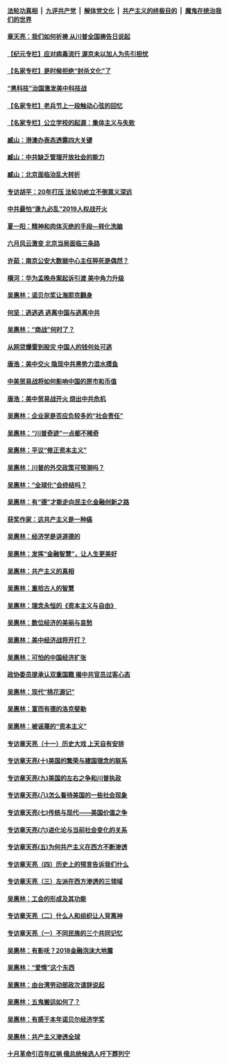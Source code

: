 ####  [法轮功真相](../../../../basic/blob/master/README.md?t=07060702) &nbsp;|&nbsp; [九评共产党](../../../../9ping.md/blob/master/README.md?t=07060702) &nbsp;|&nbsp; [解体党文化](../../../../jtdwh.md/blob/master/README.md?t=07060702)  &nbsp;|&nbsp; [共产主义的终极目的](../../../../gczydzjmd.md/blob/master/README.md?t=07060702) &nbsp;|&nbsp; [魔鬼在统治我们的世界](../../../../mgztzwmdsj.md/blob/master/README.md?t=07060702) 

#### [章天亮：我们如何祈祷 从川普全国祷告日说起](../pages/nsc423/n11944627.md?t=07060702) 

#### [【纪元专栏】应对病毒流行 渥京未以加人为先引担忧](../pages/nsc423/n11875714.md?t=07060702) 

#### [【名家专栏】是时候拒绝“封杀文化”了](../pages/nsc423/n11814093.md?t=07060702) 

#### [“黑科技”治国激发美中科技战](../pages/nsc423/n11638056.md?t=07060702) 

#### [【名家专栏】老兵节上一段触动心弦的回忆](../pages/nsc423/n11646016.md?t=07060702) 

#### [【名家专栏】公立学校的起源：集体主义与失败](../pages/nsc423/n11601833.md?t=07060702) 

#### [臧山：港澳办表态透露四大关键](../pages/nsc423/n11421628.md?t=07060702) 

#### [臧山：中共缺乏管理开放社会的能力](../pages/nsc423/n11407457.md?t=07060702) 

#### [臧山：北京面临治乱大转折](../pages/nsc423/n11406895.md?t=07060702) 

#### [专访胡平：20年打压 法轮功屹立不倒意义深远](../pages/nsc423/n11398800.md?t=07060702) 

#### [中共最怕“逢九必乱”2019人权战开火](../pages/nsc423/n11385248.md?t=07060702) 

#### [夏一阳：精神和肉体灭绝的手段—转化洗脑](../pages/nsc423/n11368250.md?t=07060702) 

#### [六月风云激变 北京当局面临三条路](../pages/nsc423/n11313668.md?t=07060702) 

#### [许茹：南京公安大数据中心主任猝死是偶然？](../pages/nsc423/n11064744.md?t=07060702) 

#### [横河：华为孟晚舟案起诉引渡 美中角力升级](../pages/nsc423/n11027230.md?t=07060702) 

#### [吴惠林：诺贝尔奖让海耶克翻身](../pages/nsc423/n10890049.md?t=07060702) 

#### [何坚：逃逃逃 逃离中国与逃离中共](../pages/nsc423/n10592891.md?t=07060702) 

#### [吴惠林：“商战”何时了？](../pages/nsc423/n10573558.md?t=07060702) 

#### [从网贷爆雷到股灾 中国人的钱何处可逃](../pages/nsc423/n10572800.md?t=07060702) 

#### [唐浩：美中交火 隐现中共黑势力混水摸鱼](../pages/nsc423/n10544040.md?t=07060702) 

#### [中美贸易战将如何影响中国的房市和币值](../pages/nsc423/n10543697.md?t=07060702) 

#### [唐浩：美中贸易战开火 烧出中共危机](../pages/nsc423/n10540126.md?t=07060702) 

#### [吴惠林：企业家是否应负较多的“社会责任”](../pages/nsc423/n10535022.md?t=07060702) 

#### [吴惠林：“川普奇迹”一点都不稀奇](../pages/nsc423/n10512808.md?t=07060702) 

#### [吴惠林：平议“修正资本主义”](../pages/nsc423/n10495724.md?t=07060702) 

#### [吴惠林：川普的外交政策可预测吗？](../pages/nsc423/n10462387.md?t=07060702) 

#### [吴惠林：“全球化”会终结吗？](../pages/nsc423/n10452838.md?t=07060702) 

#### [吴惠林：有“德”才能走向民主化金融创新之路](../pages/nsc423/n10432292.md?t=07060702) 

#### [获奖作家：这共产主义是一种癌](../pages/nsc423/n10431541.md?t=07060702) 

#### [吴惠林：经济学是讲道德的](../pages/nsc423/n10398014.md?t=07060702) 

#### [吴惠林：发挥“金融智慧”，让人生更美好](../pages/nsc423/n10375019.md?t=07060702) 

#### [吴惠林：共产主义的真相](../pages/nsc423/n10351394.md?t=07060702) 

#### [吴惠林：重拾古人的智慧](../pages/nsc423/n10337691.md?t=07060702) 

#### [吴惠林：理念永恒的《资本主义与自由》](../pages/nsc423/n10316274.md?t=07060702) 

#### [吴惠林：数位经济的美丽与哀愁](../pages/nsc423/n10292946.md?t=07060702) 

#### [吴惠林：美中经济战将开打？](../pages/nsc423/n10258825.md?t=07060702) 

#### [吴惠林：可怕的中国经济扩张](../pages/nsc423/n10219147.md?t=07060702) 

#### [政协委员提承认双重国籍 揭中共官员过客心态](../pages/nsc423/n10208809.md?t=07060702) 

#### [吴惠林：现代“桃花源记”](../pages/nsc423/n10185234.md?t=07060702) 

#### [吴惠林：富而有德的洛克斐勒](../pages/nsc423/n10142264.md?t=07060702) 

#### [吴惠林：被诬蔑的“资本主义”](../pages/nsc423/n10124816.md?t=07060702) 

#### [专访章天亮（十一）历史大戏 上天自有安排](../pages/nsc423/n10094905.md?t=07060702) 

#### [专访章天亮(十)美国的繁荣与建国理念的联系](../pages/nsc423/n10094899.md?t=07060702) 

#### [专访章天亮(九)美国的左右之争和川普执政](../pages/nsc423/n10094889.md?t=07060702) 

#### [专访章天亮(八)怎么看待美国的一些社会现象](../pages/nsc423/n10094857.md?t=07060702) 

#### [专访章天亮(七)传统与现代——美国价值之争](../pages/nsc423/n10093140.md?t=07060702) 

#### [专访章天亮(六)进化论与当前社会变化的关系](../pages/nsc423/n10092036.md?t=07060702) 

#### [专访章天亮(五)为何共产主义在西方不断渗透](../pages/nsc423/n10083620.md?t=07060702) 

#### [专访章天亮（四）历史上的预言告诉我们什么](../pages/nsc423/n10083606.md?t=07060702) 

#### [专访章天亮（三）左派在西方渗透的三领域](../pages/nsc423/n10081115.md?t=07060702) 

#### [吴惠林：工会的形成及其功能](../pages/nsc423/n10080633.md?t=07060702) 

#### [专访章天亮（二）什么人和组织让人背离神](../pages/nsc423/n10076637.md?t=07060702) 

#### [专访章天亮（一）不同民族的三个共同记忆](../pages/nsc423/n10074188.md?t=07060702) 

#### [吴惠林：有影呒？2018金融泡沫大地震](../pages/nsc423/n10040534.md?t=07060702) 

#### [吴惠林：“爱情”这个东西](../pages/nsc423/n10019423.md?t=07060702) 

#### [吴惠林：由台湾劳动部政次请辞说起](../pages/nsc423/n9979679.md?t=07060702) 

#### [吴惠林：五鬼搬运如何了？](../pages/nsc423/n9925338.md?t=07060702) 

#### [吴惠林：有感于本年诺贝尔经济学奖](../pages/nsc423/n9871883.md?t=07060702) 

#### [吴惠林：共产主义渗透全球](../pages/nsc423/n9812748.md?t=07060702) 

#### [十月革命引百年红祸 俄总统候选人吁下葬列宁](../pages/nsc423/n9810182.md?t=07060702) 

